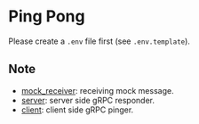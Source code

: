# Ping Pong

Please create a `.env` file first (see `.env.template`).

## Note

- [mock_receiver](./src/mock_receiver.rs): receiving mock message.
- [server](./src/server.rs): server side gRPC responder.
- [client](./src/client.rs): client side gRPC pinger.
